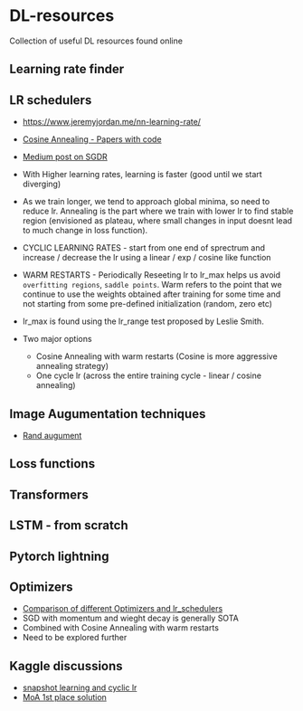 # DL-resources
Collection of useful DL resources found online

## Learning rate finder


## LR schedulers
- https://www.jeremyjordan.me/nn-learning-rate/
- [Cosine Annealing - Papers with code](https://paperswithcode.com/method/cosine-annealing)
- [Medium post on SGDR](https://towardsdatascience.com/https-medium-com-reina-wang-tw-stochastic-gradient-descent-with-restarts-5f511975163)

- With Higher learning rates, learning is faster (good until we start diverging)
- As we train longer, we tend to approach global minima, so need to reduce lr. Annealing is the part where we train with lower lr to find stable region (envisioned as plateau, where small changes in input doesnt lead to much change in loss function).
- CYCLIC LEARNING RATES - start from one end of sprectrum and increase / decrease the lr using a linear / exp / cosine like function
- WARM RESTARTS - Periodically Reseeting lr to lr_max helps us avoid `overfitting regions`, `saddle points`. Warm refers to the point that we continue to use the weights obtained after training for some time and not starting from some pre-defined initialization (random, zero etc)
- lr_max is found using the lr_range test proposed by Leslie Smith. 
- Two major options 
	- Cosine Annealing with warm restarts (Cosine is more aggressive annealing strategy)
	- One cycle lr (across the entire training cycle - linear / cosine annealing)


## Image Augumentation techniques
- [Rand augument](https://github.com/ildoonet/pytorch-randaugment)

## Loss functions


## Transformers


## LSTM - from scratch


## Pytorch lightning


## Optimizers

- [Comparison of different Optimizers and lr_schedulers](https://medium.com/vitalify-asia/whats-up-with-deep-learning-optimizers-since-adam-5c1d862b9db0)
- SGD with momentum and wieght decay is generally SOTA
- Combined with Cosine Annealing with warm restarts
- Need to be explored further


## Kaggle discussions
- [snapshot learning and cyclic lr](https://www.kaggle.com/c/tgs-salt-identification-challenge/discussion/65347)
- [MoA 1st place solution](https://www.kaggle.com/c/lish-moa/discussion/201510#1102840)
